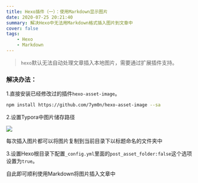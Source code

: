 ```yaml
---
title: Hexo插件（一）：使用Markdown显示图片
date: 2020-07-25 20:21:40
summary: 解决Hexo中无法用Markdown格式插入图片到文章中
cover: false
tags:
	- Hexo
	- Markdown
---
```


> `hexo`默认无法自动处理文章插入本地图片，需要通过扩展插件支持。

### 解决办法：

1.直接安装已经修改过的插件`hexo-asset-image`。

```bash
npm install https://github.com/7ym0n/hexo-asset-image --sa
```

2.设置Typora中图片储存路径

![](https://cdn.jsdelivr.net/gh/pancilyo/pancilyo.github.io@myblog/source/_posts/MdPicture/2022546106242260222652615620.jpg)

每次插入图片都可以将图片复制到当前目录下以标题命名的文件夹中

3.设置Hexo根目录下配置`_config.yml`里面的`post_asset_folder:false`这个选项设置为`true`。

自此即可顺利使用Markdown将图片插入文章中